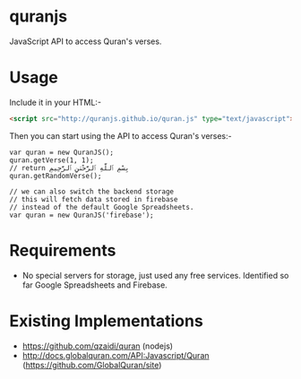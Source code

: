 # quranjs
JavaScript API to access Quran's verses.

# Usage
Include it in your HTML:-

```html
<script src="http://quranjs.github.io/quran.js" type="text/javascript"></script>
```

Then you can start using the API to access Quran's verses:-

```
var quran = new QuranJS();
quran.getVerse(1, 1);
// return بِسْمِ ٱللَّهِ ٱلرَّحْمَٰنِ ٱلرَّحِيمِ
quran.getRandomVerse();

// we can also switch the backend storage
// this will fetch data stored in firebase
// instead of the default Google Spreadsheets.
var quran = new QuranJS('firebase');
```

# Requirements
* No special servers for storage, just used any free services. Identified so far Google Spreadsheets and Firebase.

# Existing Implementations
* https://github.com/qzaidi/quran (nodejs)
* http://docs.globalquran.com/API:Javascript/Quran (https://github.com/GlobalQuran/site)
